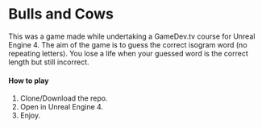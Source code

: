# Bulls and Cows
This was a game made while undertaking a GameDev.tv course for Unreal Engine 4. The aim of the game is to guess the correct isogram word (no repeating letters). You lose a life when your guessed word is the correct length but still incorrect. 

#### How to play
1. Clone/Download the repo.
2. Open in Unreal Engine 4.
3. Enjoy.
